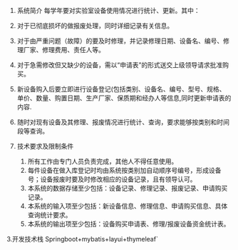 1. 系统简介
每学年要对实验室设备使用情况进行统计、更新。其中：
 1. 对于已彻底损坏的做报废处理，同时详细记录有关信息。
 2. 对于由严重问题（故障）的要及时修理，并记录修理日期、设备名、编号、修理厂家、修理费用、责任人等。
 3. 对于急需修改但又缺少的设备，需以“申请表”的形式送交上级领导请求批准购买。
 4. 新设备购入后要立即进行设备登记(包括类别、设备名、编号、型号、规格、单价、数量、购置日期、生产厂家、保质期和经办人等信息,同时更新申请表的内容.
 5. 随时对现有设备及其修理、报废情况进行统计、查询，要求能够按类别和时间段等查询。

2. 技术要求及限制条件
   1. 所有工作由专门人员负责完成，其他人不得任意使用。
   2. 每件设备在做入库登记时均由系统按类别加自动顺序号编号，形成设备号；设备报废时要及时修改相应的设备记录，且有领导认可。
   3. 本系统的数据存储至少包括：设备记录、修理记录、报废记录、申请购买记录。
   4. 本系统的输入项至少包括：新设备信息、修理信息、申请购买信息、具体查询统计要求。
   5. 本系统的输出项至少包括：设备购买申请表、修理/报废设备资金统计表。

3.开发技术栈
Springboot+mybatis+layui+thymeleaf`
